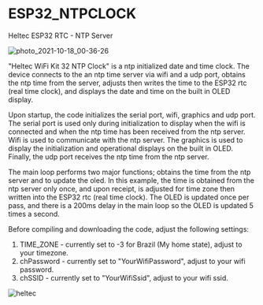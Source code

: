 # ESP32_NTPCLOCK
Heltec ESP32 RTC - NTP Server 


![photo_2021-10-18_00-36-26](https://user-images.githubusercontent.com/72607039/137672384-09297191-34c0-4c7a-b5a8-ce79c590750d.jpg)


"Heltec WiFi Kit 32 NTP Clock" is a ntp initialized date and time clock. 
The device connects to the an ntp time server via wifi and a udp port, obtains the ntp time from the server, adjusts then writes
the time to the ESP32 rtc (real time clock), and displays the date and time on the built in OLED display.

Upon startup, the code initializes the serial port, wifi, graphics and udp port.  The serial port is used only during initialization to display when the wifi is connected and when the ntp time has been received from the ntp server.  
Wifi is used to communicate with the ntp server.  The graphics is used to display the initialization and operational displays on the built in OLED.  Finally, the udp port receives the ntp time from the ntp server.

The main loop performs two major functions; obtains the time from the ntp server and to update the oled.
In this example, the time is obtained from the ntp server only once, and upon receipt, is adjusted for time zone then written into the ESP32 rtc (real time clock).
The OLED is updated once per pass, and there is a 200ms delay in the main loop so the OLED is updated 5 times a second.

Before compiling and downloading the code, adjust the following settings:
1) TIME_ZONE  - currently set to -3 for Brazil (My home state), adjust to your timezone.
2) chPassword - currently set to "YourWifiPassword", adjust to your wifi password.
3) chSSID     - currently set to "YourWifiSsid", adjust to your wifi ssid.


![heltec](https://user-images.githubusercontent.com/72607039/137672252-1cd1f805-63fc-47e1-98c5-f1d9968d2539.jpg)
